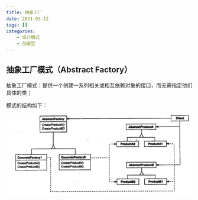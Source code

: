 ```yaml
---
title: 抽象工厂
date: 2021-03-12
tags: []
categories: 
    - 设计模式
    - 创造型
---
```


## 抽象工厂模式（Abstract Factory）

抽象工厂模式：提供一个创建一系列相关或相互依赖对象的接口，而无需指定他们具体的类；

模式的结构如下：

![picture 29](../../../../assets/%E8%AE%BE%E8%AE%A1%E6%A8%A1%E5%BC%8F/%E5%88%9B%E9%80%A0%E5%9E%8B/%E6%8A%BD%E8%B1%A1%E5%B7%A5%E5%8E%82/d74a53c6f67c8633fca65dc51e73562af6d7c5f87ec6766762a3485105a9fe11.png)  
